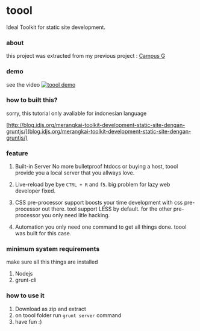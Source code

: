 toool
=====

Ideal Toolkit for static site development.

### about
this project was extracted from my previous project : [Campus G](http://s.unair.ac.id/campusg)

### demo
see the video
[![toool demo](http://img.youtube.com/vi/fr8_z32IXQ4/0.jpg)](http://www.youtube.com/watch?v=fr8_z32IXQ4)

### how to built this?
sorry, this tutorial only avaliable for indonesian language

[http://blog.idjs.org/merangkai-toolkit-development-static-site-dengan-gruntjs/](blog.idjs.org/merangkai-toolkit-development-static-site-dengan-gruntjs/)

### feature
1. Built-in Server
No more bulletproof htdocs or buying a host, toool provide you a local
server that you allways love.

2. Live-reload
bye bye `CTRL + R` and `f5`. big problem for lazy web developer fixed.

3. CSS pre-processor support
boosts your time development with css pre-processor out there. tool support 
LESS by default. for the other pre-processor you only need litle hacking.

4. Automation
you only need one command to get all things done. toool was built for this
case.

### minimum system requirements
make sure all this things are installed
1. Nodejs
2. grunt-cli


### how to use it
1. Download as zip and extract
2. on toool folder run `grunt server` command
3. have fun :)